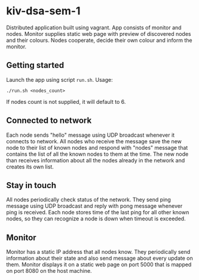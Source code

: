 # kiv-dsa-sem-1
Distributed application built using vagrant. App consists of monitor and nodes. Monitor supplies static web page with preview of discovered nodes and their colours. Nodes cooperate, decide their own colour and inform the monitor.

## Getting started
Launch the app using script `run.sh`. Usage:

`./run.sh <nodes_count>`

If nodes count is not supplied, it will default to 6.

## Connected to network
Each node sends "hello" message using UDP broadcast whenever it connects to network. All nodes who receive the message save the new node to their list of known nodes and respond with "nodes" message that contains the list of all the known nodes to them at the time. The new node than receives information about all the nodes already in the network and creates its own list.

## Stay in touch
All nodes periodically check status of the network. They send ping message using UDP broadcast and reply with pong message whenever ping is received. Each node stores time of the last ping for all other known nodes, so they can recognize a node is down when timeout is exceeded.

## Monitor
Monitor has a static IP address that all nodes know. They periodically send information about their state and also send message about every update on them. Monitor displays it on a static web page on port 5000 that is mapped on port 8080 on the host machine.